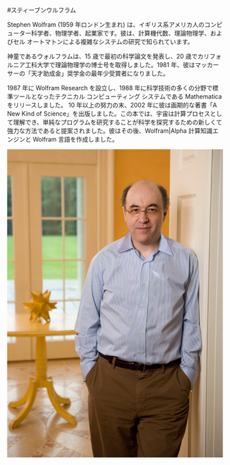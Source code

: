 #スティーブンウルフラム

Stephen Wolfram (1959 年ロンドン生まれ) は、イギリス系アメリカ人のコンピューター科学者、物理学者、起業家です。彼は、計算機代数、理論物理学、およびセル オートマトンによる複雑なシステムの研究で知られています。

神童であるウォルフラムは、15 歳で最初の科学論文を発表し、20 歳でカリフォルニア工科大学で理論物理学の博士号を取得しました。1981 年、彼はマッカーサーの「天才助成金」奨学金の最年少受賞者になりました。

1987 年に Wolfram Research を設立し、1988 年に科学技術の多くの分野で標準ツールとなったテクニカル コンピューティング システムである Mathematica をリリースしました。 10 年以上の努力の末、2002 年に彼は画期的な著書「A New Kind of Science」を出版しました。この本では、宇宙は計算プロセスとして理解でき、単純なプログラムを研究することが科学を探究するための新しくて強力な方法であると提案されました。彼はその後、Wolfram|Alpha 計算知識エンジンと Wolfram 言語を作成しました。

![代替テキスト](../../images/stephen-wolfram/image.png)